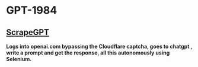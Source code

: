 
# GPT-1984
 
 
## [ScrapeGPT](https://github.com/0ut0flin3/GPT-1984/tree/main/ScrapeGPT)
**Logs into openai.com bypassing the Cloudflare captcha, goes to chatgpt , write a prompt and get the response, all this autonomously using Selenium.**



